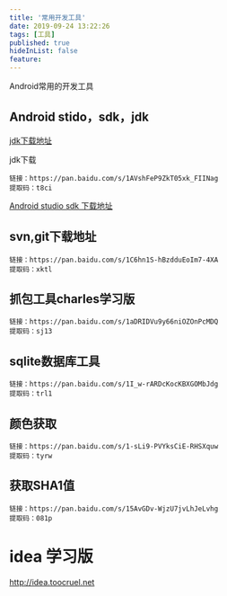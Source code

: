 ```yaml
---
title: '常用开发工具'
date: 2019-09-24 13:22:26
tags: [工具]
published: true
hideInList: false
feature: 
---
```

Android常用的开发工具
<!-- more -->

## Android stido，sdk，jdk
[jdk下载地址](https://www.oracle.com/technetwork/java/javase/downloads/index.html)

jdk下载  
```
链接：https://pan.baidu.com/s/1AVshFeP9ZkT05xk_FIINag 
提取码：t8ci 
```


[Android studio sdk 下载地址](http://www.android-studio.org/index.php)

## svn,git下载地址
```
链接：https://pan.baidu.com/s/1C6hn1S-hBzdduEoIm7-4XA 
提取码：xktl 
```

## 抓包工具charles学习版
```
链接：https://pan.baidu.com/s/1aDRIDVu9y66niOZOnPcMDQ 
提取码：sj13 
```

## sqlite数据库工具
```
链接：https://pan.baidu.com/s/1I_w-rARDcKocKBXGOMbJdg 
提取码：trl1
```

## 颜色获取
```
链接：https://pan.baidu.com/s/1-sLi9-PVYksCiE-RHSXquw 
提取码：tyrw 
```

## 获取SHA1值
```
链接：https://pan.baidu.com/s/15AvGDv-WjzU7jvLhJeLvhg 
提取码：081p 
```


# idea 学习版
http://idea.toocruel.net